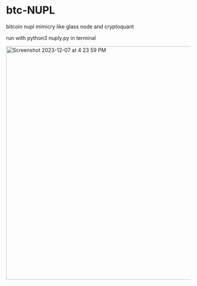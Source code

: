 # btc-NUPL
bitcoin nupl mimicry like glass node and cryptoquant


run with python3 nuply.py in terminal


<img width="635" alt="Screenshot 2023-12-07 at 4 23 59 PM" src="https://github.com/spinGreekGod/btc-NUPL/assets/49564726/a6e526e0-eb3f-4474-b135-6ef76d517544">

